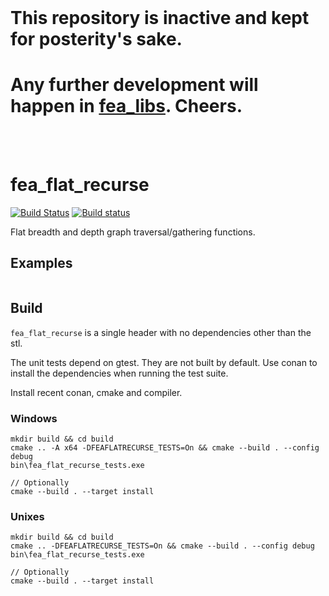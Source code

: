 <br/>

# This repository is inactive and kept for posterity's sake.
# Any further development will happen in [fea_libs](https://github.com/p-groarke/fea_libs). Cheers.
<br/>
<br/>

# fea_flat_recurse
[![Build Status](https://travis-ci.org/p-groarke/fea_flat_recurse.svg?branch=master)](https://travis-ci.org/p-groarke/fea_flat_recurse)
[![Build status](https://ci.appveyor.com/api/projects/status/kw99c4io4f50n6en/branch/master?svg=true)](https://ci.appveyor.com/project/p-groarke/fea-flat-recurse/branch/master)

Flat breadth and depth graph traversal/gathering functions.

## Examples

```c++

```

## Build
`fea_flat_recurse` is a single header with no dependencies other than the stl.

The unit tests depend on gtest. They are not built by default. Use conan to install the dependencies when running the test suite.

Install recent conan, cmake and compiler.

### Windows
```
mkdir build && cd build
cmake .. -A x64 -DFEAFLATRECURSE_TESTS=On && cmake --build . --config debug
bin\fea_flat_recurse_tests.exe

// Optionally
cmake --build . --target install
```

### Unixes
```
mkdir build && cd build
cmake .. -DFEAFLATRECURSE_TESTS=On && cmake --build . --config debug
bin\fea_flat_recurse_tests.exe

// Optionally
cmake --build . --target install
```
